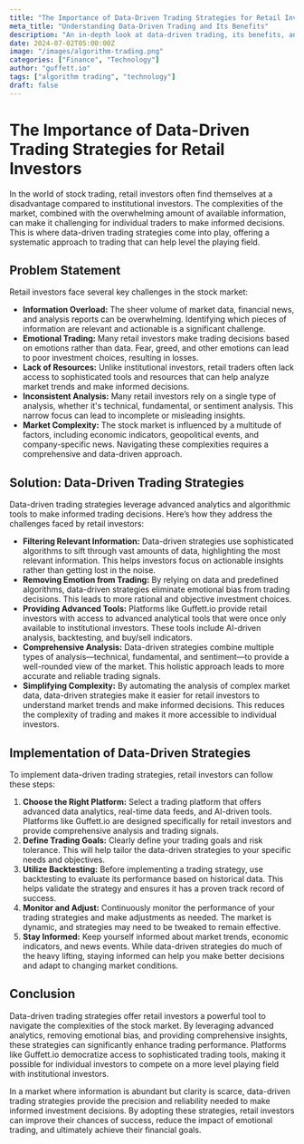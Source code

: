 ```yaml
---
title: "The Importance of Data-Driven Trading Strategies for Retail Investors"
meta_title: "Understanding Data-Driven Trading and Its Benefits"
description: "An in-depth look at data-driven trading, its benefits, and potential drawbacks."
date: 2024-07-02T05:00:00Z
image: "/images/algorithm-trading.png"
categories: ["Finance", "Technology"]
author: "guffett.io"
tags: ["algorithm trading", "technology"]
draft: false
---
```


# The Importance of Data-Driven Trading Strategies for Retail Investors

In the world of stock trading, retail investors often find themselves at a disadvantage compared to institutional investors. The complexities of the market, combined with the overwhelming amount of available information, can make it challenging for individual traders to make informed decisions. This is where data-driven trading strategies come into play, offering a systematic approach to trading that can help level the playing field.

## Problem Statement

Retail investors face several key challenges in the stock market:

- **Information Overload:** The sheer volume of market data, financial news, and analysis reports can be overwhelming. Identifying which pieces of information are relevant and actionable is a significant challenge.
- **Emotional Trading:** Many retail investors make trading decisions based on emotions rather than data. Fear, greed, and other emotions can lead to poor investment choices, resulting in losses.
- **Lack of Resources:** Unlike institutional investors, retail traders often lack access to sophisticated tools and resources that can help analyze market trends and make informed decisions.
- **Inconsistent Analysis:** Many retail investors rely on a single type of analysis, whether it's technical, fundamental, or sentiment analysis. This narrow focus can lead to incomplete or misleading insights.
- **Market Complexity:** The stock market is influenced by a multitude of factors, including economic indicators, geopolitical events, and company-specific news. Navigating these complexities requires a comprehensive and data-driven approach.

## Solution: Data-Driven Trading Strategies

Data-driven trading strategies leverage advanced analytics and algorithmic tools to make informed trading decisions. Here’s how they address the challenges faced by retail investors:

- **Filtering Relevant Information:** Data-driven strategies use sophisticated algorithms to sift through vast amounts of data, highlighting the most relevant information. This helps investors focus on actionable insights rather than getting lost in the noise.
- **Removing Emotion from Trading:** By relying on data and predefined algorithms, data-driven strategies eliminate emotional bias from trading decisions. This leads to more rational and objective investment choices.
- **Providing Advanced Tools:** Platforms like Guffett.io provide retail investors with access to advanced analytical tools that were once only available to institutional investors. These tools include AI-driven analysis, backtesting, and buy/sell indicators.
- **Comprehensive Analysis:** Data-driven strategies combine multiple types of analysis—technical, fundamental, and sentiment—to provide a well-rounded view of the market. This holistic approach leads to more accurate and reliable trading signals.
- **Simplifying Complexity:** By automating the analysis of complex market data, data-driven strategies make it easier for retail investors to understand market trends and make informed decisions. This reduces the complexity of trading and makes it more accessible to individual investors.

## Implementation of Data-Driven Strategies

To implement data-driven trading strategies, retail investors can follow these steps:

1. **Choose the Right Platform:** Select a trading platform that offers advanced data analytics, real-time data feeds, and AI-driven tools. Platforms like Guffett.io are designed specifically for retail investors and provide comprehensive analysis and trading signals.
2. **Define Trading Goals:** Clearly define your trading goals and risk tolerance. This will help tailor the data-driven strategies to your specific needs and objectives.
3. **Utilize Backtesting:** Before implementing a trading strategy, use backtesting to evaluate its performance based on historical data. This helps validate the strategy and ensures it has a proven track record of success.
4. **Monitor and Adjust:** Continuously monitor the performance of your trading strategies and make adjustments as needed. The market is dynamic, and strategies may need to be tweaked to remain effective.
5. **Stay Informed:** Keep yourself informed about market trends, economic indicators, and news events. While data-driven strategies do much of the heavy lifting, staying informed can help you make better decisions and adapt to changing market conditions.

## Conclusion

Data-driven trading strategies offer retail investors a powerful tool to navigate the complexities of the stock market. By leveraging advanced analytics, removing emotional bias, and providing comprehensive insights, these strategies can significantly enhance trading performance. Platforms like Guffett.io democratize access to sophisticated trading tools, making it possible for individual investors to compete on a more level playing field with institutional investors.

In a market where information is abundant but clarity is scarce, data-driven trading strategies provide the precision and reliability needed to make informed investment decisions. By adopting these strategies, retail investors can improve their chances of success, reduce the impact of emotional trading, and ultimately achieve their financial goals.